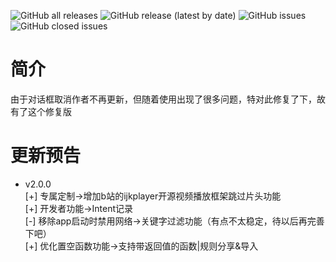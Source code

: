 ![GitHub all releases](https://img.shields.io/github/downloads/Xposed-Modules-Repo/com.mhook.dialog.fix/total?color=1&style=plastic) 
![GitHub release (latest by date)](https://img.shields.io/github/v/release/Xposed-Modules-Repo/com.mhook.dialog.fix?style=plastic)
![GitHub issues](https://img.shields.io/github/issues-raw/Xposed-Modules-Repo/com.mhook.dialog.fix?style=plastic)
![GitHub closed issues](https://img.shields.io/github/issues-closed-raw/Xposed-Modules-Repo/com.mhook.dialog.fix?style=plastic)
# 简介
由于对话框取消作者不再更新，但随着使用出现了很多问题，特对此修复了下，故有了这个修复版
# 更新预告
- v2.0.0  
[+] 专属定制->增加b站的ijkplayer开源视频播放框架跳过片头功能  
[+] 开发者功能->Intent记录  
[-] 移除app启动时禁用网络->关键字过滤功能（有点不太稳定，待以后再完善下吧）  
[+] 优化置空函数功能->支持带返回值的函数|规则分享&导入  


